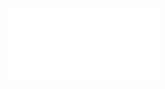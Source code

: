 <object data="NoteBySlowist.pdf" type="application/pdf" width="100%" height="800">
    <embed src="NotBySlowist.pdf" type="application/pdf" />
</object>
